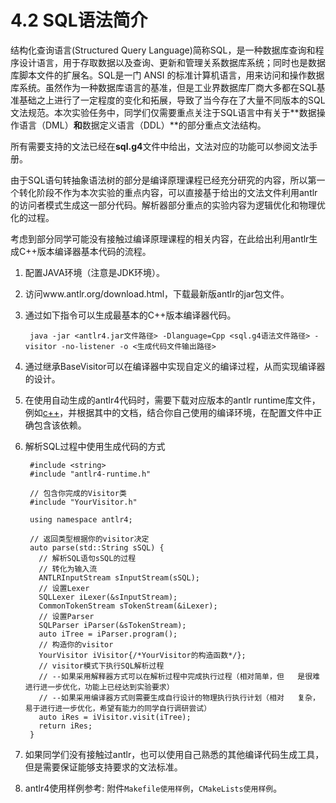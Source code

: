 # 4.2 SQL语法简介

结构化查询语言(Structured Query Language)简称SQL，是一种数据库查询和程序设计语言，用于存取数据以及查询、更新和管理关系数据库系统；同时也是数据库脚本文件的扩展名。SQL是一门 ANSI 的标准计算机语言，用来访问和操作数据库系统。虽然作为一种数据库语言的基准，但是工业界数据库厂商大多都在SQL基准基础之上进行了一定程度的变化和拓展，导致了当今存在了大量不同版本的SQL文法规范。本次实验任务中，同学们仅需要重点关注于SQL语言中有关于**数据操作语言（DML）**和**数据定义语言（DDL）**的部分重点文法结构。

所有需要支持的文法已经在**sql.g4**文件中给出，文法对应的功能可以参阅文法手册。

由于SQL语句转抽象语法树的部分是编译原理课程已经充分研究的内容，所以第一个转化阶段不作为本次实验的重点内容，可以直接基于给出的文法文件利用antlr的访问者模式生成这一部分代码。解析器部分重点的实验内容为逻辑优化和物理优化的过程。

考虑到部分同学可能没有接触过编译原理课程的相关内容，在此给出利用antlr生成C++版本编译器基本代码的流程。

1. 配置JAVA环境（注意是JDK环境）。
2. 访问www.antlr.org/download.html，下载最新版antlr的jar包文件。
3. 通过如下指令可以生成最基本的C++版本编译器代码。

        java -jar <antlr4.jar文件路径> -Dlanguage=Cpp <sql.g4语法文件路径> -visitor -no-listener -o <生成代码文件输出路径>

4. 通过继承BaseVisitor可以在编译器中实现自定义的编译过程，从而实现编译器的设计。
5. 在使用自动生成的antlr4代码时，需要下载对应版本的antlr runtime库文件，例如[c++](https://www.antlr.org/download/antlr4-cpp-runtime-4.13.2-source.zip)，并根据其中的文档，结合你自己使用的编译环境，在配置文件中正确包含该依赖。
6. 解析SQL过程中使用生成代码的方式

        #include <string>
        #include "antlr4-runtime.h"

        // 包含你完成的Visitor类
        #include "YourVisitor.h"

        using namespace antlr4;

        // 返回类型根据你的visitor决定
        auto parse(std::String sSQL) {
          // 解析SQL语句sSQL的过程
          // 转化为输入流
          ANTLRInputStream sInputStream(sSQL);
          // 设置Lexer
          SQLLexer iLexer(&sInputStream);
          CommonTokenStream sTokenStream(&iLexer);
          // 设置Parser
          SQLParser iParser(&sTokenStream);
          auto iTree = iParser.program();
          // 构造你的visitor
          YourVisitor iVisitor{/*YourVisitor的构造函数*/};
          // visitor模式下执行SQL解析过程
          // --如果采用解释器方式可以在解析过程中完成执行过程（相对简单，但   是很难进行进一步优化，功能上已经达到实验要求）
          // --如果采用编译器方式则需要生成自行设计的物理执行执行计划（相对   复杂，易于进行进一步优化，希望有能力的同学自行调研尝试）
          auto iRes = iVisitor.visit(iTree);
          return iRes;
        }

7. 如果同学们没有接触过antlr，也可以使用自己熟悉的其他编译代码生成工具，但是需要保证能够支持要求的文法标准。

8. antlr4使用样例参考: 附件`Makefile使用样例`，`CMakeLists使用样例`。
